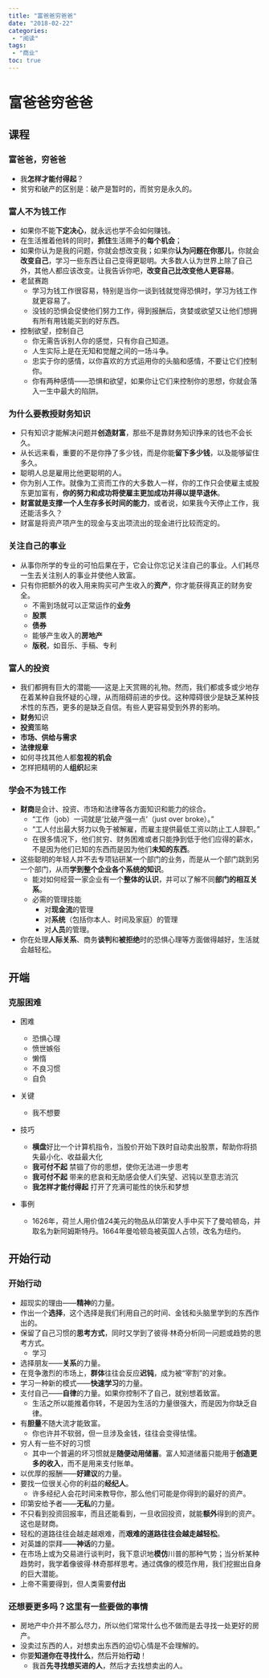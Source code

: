 ```yaml
---
title: "富爸爸穷爸爸"
date: "2018-02-22"
categories:
 - "阅读"
tags:
 - "商业"
toc: true
---
```



# 富爸爸穷爸爸

## 课程

### 富爸爸，穷爸爸 
- 我**怎样才能付得起**？
- 贫穷和破产的区别是：破产是暂时的，而贫穷是永久的。


### 富人不为钱工作 
- 如果你不能**下定决心**，就永远也学不会如何赚钱。
- 在生活推着他转的同时，**抓住**生活赐予的**每个机会**；
- 如果你认为是我的问题，你就会想改变我；如果你**认为问题在你那儿**，你就会**改变自己**，学习一些东西让自己变得更聪明。大多数人认为世界上除了自己外，其他人都应该改变。让我告诉你吧，**改变自己比改变他人更容易**。
- 老鼠赛跑
	- 学习为钱工作很容易，特别是当你一谈到钱就觉得恐惧时，学习为钱工作就更容易了。
	- 没钱的恐惧会促使他们努力工作，得到报酬后，贪婪或欲望又让他们想拥有所有用钱能买到的好东西。
- 控制欲望，控制自己	
	- 你无需告诉别人你的感觉，只有你自己知道。
	- 人生实际上是在无知和觉醒之间的一场斗争。
	- 忠实于你的感情，以你喜欢的方式运用你的头脑和感情，不要让它们控制你。
	- 你有两种感情——恐惧和欲望，如果你让它们来控制你的思想，你就会落入一生中最大的陷阱。


### 为什么要教授财务知识 
- 只有知识才能解决问题并**创造财富**，那些不是靠财务知识挣来的钱也不会长久。
- 从长远来看，重要的不是你挣了多少钱，而是你能**留下多少钱**，以及能够留住多久。
- 聪明人总是雇用比他更聪明的人。
- 你为别人工作。就像为工资而工作的大多数人一样，你的工作只会使雇主或股东更加富有，**你的努力和成功将使雇主更加成功并得以提早退休**。
- **财富就是支撑一个人生存多长时间的能力**，或者说，如果我今天停止工作，我还能活多久？
- 财富是将资产项产生的现金与支出项流出的现金进行比较而定的。


### 关注自己的**事业** 
- 从事你所学的专业的可怕后果在于，它会让你忘记关注自己的事业。人们耗尽一生去关注别人的事业并使他人致富。
- 只有你把额外的收入用来购买可产生收入的**资产**，你才能获得真正的财务安全。
	- 不需到场就可以正常运作的**业务**
	- **股票**
	- **债券**
	- 能够产生收入的**房地产**
	- **版税**，如音乐、手稿、专利


### 富人的投资 
- 我们都拥有巨大的潜能——这是上天赏赐的礼物。然而，我们都或多或少地存在着某种自我怀疑的心理，从而阻碍前进的步伐。这种障碍很少是缺乏某种技术性的东西，更多的是缺乏自信。有些人更容易受到外界的影响。
- **财务**知识
- **投资**策略
- **市场、供给与需求**
- **法律规章**
- 如何寻找其他人都**忽视的机会**
- 怎样把精明的人**组织**起来


### 学会不为钱工作 
- **财商**是会计、投资、市场和法律等各方面知识和能力的综合。
	- “工作（job）一词就是‘比破产强一点’（just over broke）。”
	- “工人付出最大努力以免于被解雇，而雇主提供最低工资以防止工人辞职。”
	- 在很多情况下，他们贫穷、财务困难或者只能挣到低于他们应得的薪水，不是因为他们已知的东西而是因为他们**未知的东西**。
- 这些聪明的年轻人并不去专项钻研某一个部门的业务，而是从一个部门跳到另一个部门，从而**学到整个企业各个系统的知识**。
	- 能对如何经营一家企业有一个**整体的认识**，并可以了解不同**部门的相互关系**。
	- 必需的管理技能
		- 对**现金流**的管理
		- 对**系统**（包括你本人、时间及家庭）的管理
		- 对**人员**的管理。
- 你在处理**人际关系**、商务**谈判**和**被拒绝**时的恐惧心理等方面做得越好，生活就会越轻松。


## 开端
### 克服困难 
- 困难
	- 恐惧心理
	- 愤世嫉俗
	- 懒惰
	- 不良习惯
	- 自负
- 关键
	- 我不想要

- 技巧
	- **横盘**好比一个计算机指令，当股价开始下跌时自动卖出股票，帮助你将损失最小化、收益最大化
	- **我可付不起** 禁锢了你的思想，使你无法进一步思考
	- **我可付不起** 带来的悲哀和无助感会使人们失望、迟钝以至意志消沉
	- **我怎样才能付得起** 打开了充满可能性的快乐和梦想

- 事例
	- 1626年，荷兰人用价值24美元的物品从印第安人手中买下了曼哈顿岛，并取名为新阿姆斯特丹。1664年曼哈顿岛被英国人占领，改名为纽约。


## 开始行动
### 开始行动 
- 超现实的理由——**精神**的力量。
- 作出一个**选择**，这个选择是我们利用自己的时间、金钱和头脑里学到的东西作出的。
- 保留了自己习惯的**思考方式**，同时又学到了彼得·林奇分析同一问题或趋势的思考方式。
	- 学习
- 选择朋友——**关系**的力量。
- 在竞争激烈的市场上，**群体**往往会反应**迟钝**，成为被“宰割”的对象。
- 学习一种新的模式——**快速学习**的力量。
- 支付自己——**自律**的力量。如果你控制不了自己，就别想着致富。
	- 生活之所以能推着你转，不是因为生活的力量很强大，而是因为你缺乏自律。
- 有**胆量**不随大流才能致富。
	- 你也许并不软弱，但一旦涉及金钱，往往会变得怯懦。
- 穷人有一些不好的习惯
	- 其中一个普遍的坏习惯就是**随便动用储蓄**。富人知道储蓄只能用于**创造更多的收入**，而不是用来支付账单。
- 以优厚的报酬——**好建议**的力量。
- 要找一位很关心你的利益的**经纪人**。
	- 许多经纪人会花时间来教导你，那么他们可能是你得到的最好的资产。
- 印第安给予者——**无私**的力量。
- 不只看到投资回报率，而且还能看到，一旦收回投资，就能**额外**得到的资产。这也是财商。
- 轻松的道路往往会越走越艰难，而**艰难的道路往往会越走越轻松**。
- 对英雄的崇拜——**神话**的力量。
- 在市场上或为交易进行谈判时，我下意识地**模仿**川普的那种气势；当分析某种趋势时，我学着像彼得·林奇那样思考。通过偶像的模范作用，我们挖掘出自身的巨大潜能。
- 上帝不需要得到，但人类需要**付出**


### 还想要更多吗？这里有一些要做的事情 
- 房地产中介并不那么尽力，所以他们常常什么也不做而是去寻找一处更好的房产。
- 没卖过东西的人，对想卖出东西的迫切心情是不会理解的。
- 你要**知道你在寻找什么**，然后开始**行动**！
	- 我首**先寻找想买进的人**，然后才去找想卖出的人。